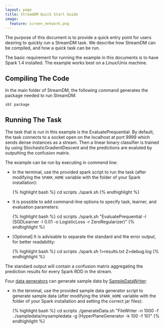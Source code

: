 ```yaml
---
layout: page
title: StreamDM Quick Start Guide
image:
  feature: screen_network.png
---
```

The purpose of this document is to provide a quick entry point for users
desiring to quickly run a StreamDM task. We describe how StreamDM can be
compiled, and how a quick task can be run.

The basic requirement for running the example in this documents is to have Spark
1.4 installed. The example works best on a Linux/Unix machine.

## Compiling The Code

In the main folder of StreamDM, the following command generates the package
needed to run StreamDM:

```bash
sbt package
```

## Running The Task

The task that is run in this example is the EvaluatePrequential. By default, the
task connects to a socket open on the localhost at port 9999 which sends dense
instances as a stream. Then a linear binary classifier is trained by using
StochasticGradientDescent and the predictions are evaluted by outputting the
confusion matrix.

The example can be run by executing in commend line:

* In the terminal, use the provided spark script to run the task (after
  modifying the `SPARK_HOME` variable with the folder of your Spark installation):

  {% highlight bash %}
  cd scripts
  ./spark.sh
  {% endhighlight %}

* It is possible to add command-line options to specify task, learner, and evaluation parameters:
 
  {% highlight bash %}
  cd scripts
  ./spark.sh "EvaluatePrequential -l (SGDLearner -l 0.01 -o LogisticLoss -r ZeroRegularizer)"
  {% endhighlight %}

* [Optional] It is advisable to separate the standard and the error output, for
  better readability:

  {% highlight bash %}
  cd scripts
  ./spark.sh 1>results.txt 2>debug.log
  {% endhighlight %}

The standard output will contain a confusion matrix aggregating the prediction
results for every Spark RDD in the stream.

Four [data generators](http://huawei-noah.github.io/streamDM/docs/generators.html) can generate sample data 
by  [SampleDataWriter](http://huawei-noah.github.io/streamDM/docs/SampleDataWriter.html):

* In the terminal, use the provided sample data generator script to generate sample data (after
  modifying the `SPARK_HOME` variable with the folder of your Spark installation
  and setting the correct jar files):

  {% highlight bash %}
  cd scripts
  ./generateData.sh "FileWriter -n 1000 -f ../sampledata/mysampledata -g (HyperPlaneGenerator -k 100 -f 10)"
  {% endhighlight %}
